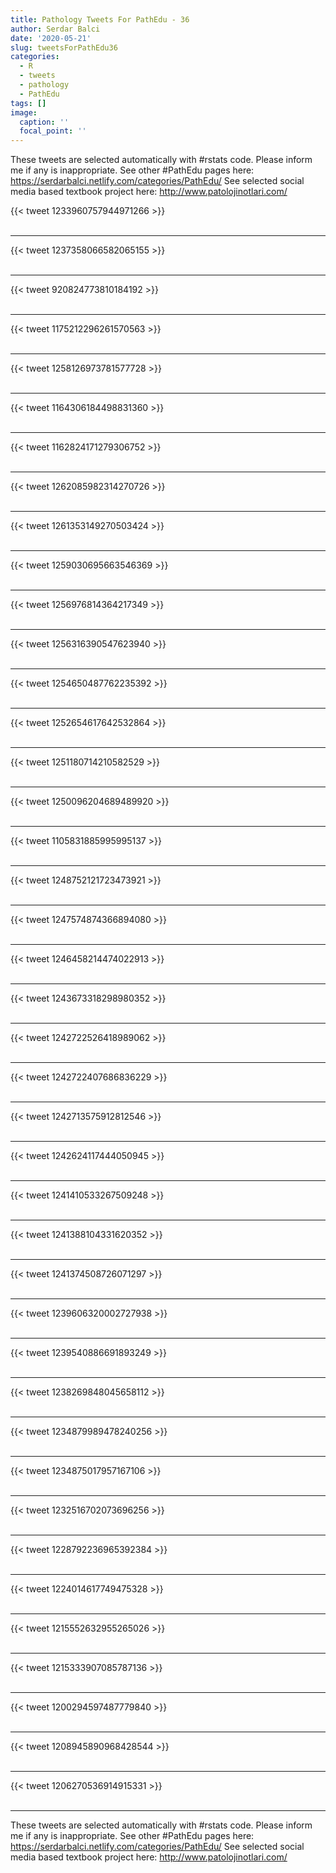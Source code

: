 ```yaml
---
title: Pathology Tweets For PathEdu - 36
author: Serdar Balci
date: '2020-05-21'
slug: tweetsForPathEdu36
categories:
  - R
  - tweets
  - pathology
  - PathEdu
tags: []
image:
  caption: ''
  focal_point: ''
---
```



These tweets are selected automatically with #rstats code. Please inform me if any is inappropriate.
See other #PathEdu pages here: https://serdarbalci.netlify.com/categories/PathEdu/ 
See selected social media based textbook project here: http://www.patolojinotlari.com/

{{< tweet 1233960757944971266 >}}
<br>
<br>
<hr>
{{< tweet 1237358066582065155 >}}
<br>
<br>
<hr>
{{< tweet 920824773810184192 >}}
<br>
<br>
<hr>
{{< tweet 1175212296261570563 >}}
<br>
<br>
<hr>
{{< tweet 1258126973781577728 >}}
<br>
<br>
<hr>
{{< tweet 1164306184498831360 >}}
<br>
<br>
<hr>
{{< tweet 1162824171279306752 >}}
<br>
<br>
<hr>
{{< tweet 1262085982314270726 >}}
<br>
<br>
<hr>
{{< tweet 1261353149270503424 >}}
<br>
<br>
<hr>
{{< tweet 1259030695663546369 >}}
<br>
<br>
<hr>
{{< tweet 1256976814364217349 >}}
<br>
<br>
<hr>
{{< tweet 1256316390547623940 >}}
<br>
<br>
<hr>
{{< tweet 1254650487762235392 >}}
<br>
<br>
<hr>
{{< tweet 1252654617642532864 >}}
<br>
<br>
<hr>
{{< tweet 1251180714210582529 >}}
<br>
<br>
<hr>
{{< tweet 1250096204689489920 >}}
<br>
<br>
<hr>
{{< tweet 1105831885995995137 >}}
<br>
<br>
<hr>
{{< tweet 1248752121723473921 >}}
<br>
<br>
<hr>
{{< tweet 1247574874366894080 >}}
<br>
<br>
<hr>
{{< tweet 1246458214474022913 >}}
<br>
<br>
<hr>
{{< tweet 1243673318298980352 >}}
<br>
<br>
<hr>
{{< tweet 1242722526418989062 >}}
<br>
<br>
<hr>
{{< tweet 1242722407686836229 >}}
<br>
<br>
<hr>
{{< tweet 1242713575912812546 >}}
<br>
<br>
<hr>
{{< tweet 1242624117444050945 >}}
<br>
<br>
<hr>
{{< tweet 1241410533267509248 >}}
<br>
<br>
<hr>
{{< tweet 1241388104331620352 >}}
<br>
<br>
<hr>
{{< tweet 1241374508726071297 >}}
<br>
<br>
<hr>
{{< tweet 1239606320002727938 >}}
<br>
<br>
<hr>
{{< tweet 1239540886691893249 >}}
<br>
<br>
<hr>
{{< tweet 1238269848045658112 >}}
<br>
<br>
<hr>
{{< tweet 1234879989478240256 >}}
<br>
<br>
<hr>
{{< tweet 1234875017957167106 >}}
<br>
<br>
<hr>
{{< tweet 1232516702073696256 >}}
<br>
<br>
<hr>
{{< tweet 1228792236965392384 >}}
<br>
<br>
<hr>
{{< tweet 1224014617749475328 >}}
<br>
<br>
<hr>
{{< tweet 1215552632955265026 >}}
<br>
<br>
<hr>
{{< tweet 1215333907085787136 >}}
<br>
<br>
<hr>
{{< tweet 1200294597487779840 >}}
<br>
<br>
<hr>
{{< tweet 1208945890968428544 >}}
<br>
<br>
<hr>
{{< tweet 1206270536914915331 >}}
<br>
<br>
<hr>


These tweets are selected automatically with #rstats code. Please inform me if any is inappropriate.
See other #PathEdu pages here: https://serdarbalci.netlify.com/categories/PathEdu/ 
See selected social media based textbook project here: http://www.patolojinotlari.com/
